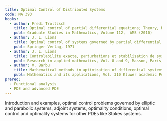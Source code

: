 ```yaml
---
title: Optimal Control of Distributed Systems
code: MA 393
books:
  - author: Fredi Troltzsch
    title: Optimal control of partial differential equations; Theory, Methods and Applications
    publ: Graduate Studies in Mathematics, Volume 112,  AMS (2010)
  - author: J. L. Lions
    title: Optimal control of systems governed by partial differential equations
    publ: Springer Verlag, 1971
  - author: J. L. Lions
    title: Controlabilite exacte, perturbations et stabilisation de systems distribues, Tome 1 and 2
    publ: Research in applied mathematics, Vol. 8 and 9, Masson, Paris, 1988.
  - author: V. Barbu
    title: Mathematical methods in optimization of differential systems
    publ: Mathematics and its applications, Vol. 310 Kluwer academic Publishers, 1994
prereq:
  - Functional analysis
  - PDE and advanced PDE
---
```


Introduction and examples, optimal control problems governed by elliptic and parabolic systems, adjoint systems, optimality conditions, optimal control and optimality systems for other PDEs like Stokes systems.
